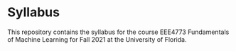 # Syllabus
This repository contains the syllabus for the course EEE4773 Fundamentals of Machine Learning for Fall 2021 at the University of Florida.
